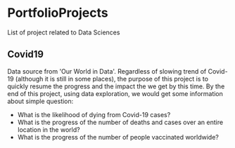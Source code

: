 # PortfolioProjects
List of project related to Data Sciences

## Covid19
Data source from 'Our World in Data'. Regardless of slowing trend of Covid-19 (although it is still in some places), the purpose of this project is to quickly resume the progress and the impact the we get by this time. By the end of this project, using data exploration, we would get some information about simple question:
- What is the likelihood of dying from Covid-19 cases?
- What is the progress of the number of deaths and cases over an entire location in the world?
- What is the progress of the number of people vaccinated worldwide?
